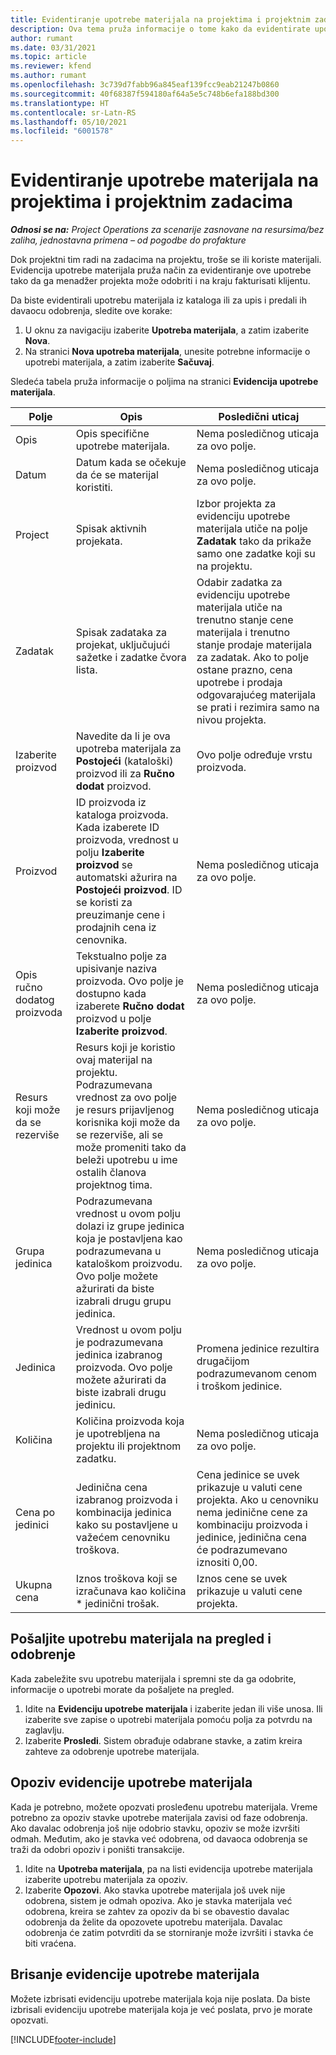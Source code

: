 ```yaml
---
title: Evidentiranje upotrebe materijala na projektima i projektnim zadacima
description: Ova tema pruža informacije o tome kako da evidentirate upotrebu materijala prema projektima i projektnim zadacima.
author: rumant
ms.date: 03/31/2021
ms.topic: article
ms.reviewer: kfend
ms.author: rumant
ms.openlocfilehash: 3c739d7fabb96a845eaf139fcc9eab21247b0860
ms.sourcegitcommit: 40f68387f594180af64a5e5c748b6efa188bd300
ms.translationtype: HT
ms.contentlocale: sr-Latn-RS
ms.lasthandoff: 05/10/2021
ms.locfileid: "6001578"
---
```

# <a name="record-material-usage-on-projects-and-project-tasks"></a>Evidentiranje upotrebe materijala na projektima i projektnim zadacima

_**Odnosi se na:** Project Operations za scenarije zasnovane na resursima/bez zaliha, jednostavna primena – od pogodbe do profakture_

Dok projektni tim radi na zadacima na projektu, troše se ili koriste materijali. Evidencija upotrebe materijala pruža način za evidentiranje ove upotrebe tako da ga menadžer projekta može odobriti i na kraju fakturisati klijentu. 

Da biste evidentirali upotrebu materijala iz kataloga ili za upis i predali ih davaocu odobrenja, sledite ove korake: 

1. U oknu za navigaciju izaberite **Upotreba materijala**, a zatim izaberite **Nova**.
2. Na stranici **Nova upotreba materijala**, unesite potrebne informacije o upotrebi materijala, a zatim izaberite **Sačuvaj**.

Sledeća tabela pruža informacije o poljima na stranici **Evidencija upotrebe materijala**. 

| **Polje** | **Opis** | **Posledični uticaj** |
| --- | --- | --- |
| Opis | Opis specifične upotrebe materijala. | Nema posledičnog uticaja za ovo polje. |
| Datum | Datum kada se očekuje da će se materijal koristiti. | Nema posledičnog uticaja za ovo polje. |
| Project | Spisak aktivnih projekata. | Izbor projekta za evidenciju upotrebe materijala utiče na polje **Zadatak** tako da prikaže samo one zadatke koji su na projektu. |
| Zadatak | Spisak zadataka za projekat, uključujući sažetke i zadatke čvora lista. | Odabir zadatka za evidenciju upotrebe materijala utiče na trenutno stanje cene materijala i trenutno stanje prodaje materijala za zadatak. Ako to polje ostane prazno, cena upotrebe i prodaja odgovarajućeg materijala se prati i rezimira samo na nivou projekta. |
| Izaberite proizvod | Navedite da li je ova upotreba materijala za **Postojeći** (kataloški) proizvod ili za **Ručno dodat** proizvod. | Ovo polje određuje vrstu proizvoda. |
| Proizvod | ID proizvoda iz kataloga proizvoda. Kada izaberete ID proizvoda, vrednost u polju **Izaberite proizvod** se automatski ažurira na **Postojeći proizvod**. ID se koristi za preuzimanje cene i prodajnih cena iz cenovnika. | Nema posledičnog uticaja za ovo polje. |
| Opis ručno dodatog proizvoda | Tekstualno polje za upisivanje naziva proizvoda. Ovo polje je dostupno kada izaberete **Ručno dodat** proizvod u polje **Izaberite proizvod**.| Nema posledičnog uticaja za ovo polje. |
| Resurs koji može da se rezerviše| Resurs koji je koristio ovaj materijal na projektu. Podrazumevana vrednost za ovo polje je resurs prijavljenog korisnika koji može da se rezerviše, ali se može promeniti tako da beleži upotrebu u ime ostalih članova projektnog tima. | Nema posledičnog uticaja za ovo polje. |
| Grupa jedinica | Podrazumevana vrednost u ovom polju dolazi iz grupe jedinica koja je postavljena kao podrazumevana u kataloškom proizvodu. Ovo polje možete ažurirati da biste izabrali drugu grupu jedinica. | Nema posledičnog uticaja za ovo polje. |
| Jedinica | Vrednost u ovom polju je podrazumevana jedinica izabranog proizvoda. Ovo polje možete ažurirati da biste izabrali drugu jedinicu. | Promena jedinice rezultira drugačijom podrazumevanom cenom i troškom jedinice. |
| Količina | Količina proizvoda koja je upotrebljena na projektu ili projektnom zadatku. | Nema posledičnog uticaja za ovo polje. |
| Cena po jedinici | Jedinična cena izabranog proizvoda i kombinacija jedinica kako su postavljene u važećem cenovniku troškova. | Cena jedinice se uvek prikazuje u valuti cene projekta. Ako u cenovniku nema jedinične cene za kombinaciju proizvoda i jedinice, jedinična cena će podrazumevano iznositi 0,00. |
| Ukupna cena | Iznos troškova koji se izračunava kao količina \* jedinični trošak.| Iznos cene se uvek prikazuje u valuti cene projekta. |


## <a name="submit-material-usage-for-review-and-approval"></a>Pošaljite upotrebu materijala na pregled i odobrenje 
Kada zabeležite svu upotrebu materijala i spremni ste da ga odobrite, informacije o upotrebi morate da pošaljete na pregled.

1. Idite na **Evidenciju upotrebe materijala** i izaberite jedan ili više unosa. Ili izaberite sve zapise o upotrebi materijala pomoću polja za potvrdu na zaglavlju.
2. Izaberite **Prosledi**. Sistem obrađuje odabrane stavke, a zatim kreira zahteve za odobrenje upotrebe materijala.

## <a name="recall-a-material-usage-log"></a>Opoziv evidencije upotrebe materijala

Kada je potrebno, možete opozvati prosleđenu upotrebu materijala. Vreme potrebno za opoziv stavke upotrebe materijala zavisi od faze odobrenja.  Ako davalac odobrenja još nije odobrio stavku, opoziv se može izvršiti odmah. Međutim, ako je stavka već odobrena, od davaoca odobrenja se traži da odobri opoziv i poništi transakcije.

1. Idite na **Upotreba materijala**, pa na listi evidencija upotrebe materijala izaberite upotrebu materijala za opoziv.
2. Izaberite **Opozovi**. Ako stavka upotrebe materijala još uvek nije odobrena, sistem je odmah opoziva. Ako je stavka materijala već odobrena, kreira se zahtev za opoziv da bi se obavestio davalac odobrenja da želite da opozovete upotrebu materijala. Davalac odobrenja će zatim potvrditi da se storniranje može izvršiti i stavka će biti vraćena.

## <a name="delete-a-material-usage-log"></a>Brisanje evidencije upotrebe materijala

Možete izbrisati evidenciju upotrebe materijala koja nije poslata. Da biste izbrisali evidenciju upotrebe materijala koja je već poslata, prvo je morate opozvati.



[!INCLUDE[footer-include](../includes/footer-banner.md)]
